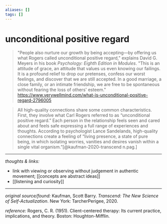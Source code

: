 ```yaml
---
aliases: []
tags: []
---
```


# unconditional positive regard

> "People also nurture our growth by being accepting—by offering us what Rogers called unconditional positive regard," explains David G. Meyers in his book _Psychology: Eighth Edition in Modules_. "This is an attitude of grace, an attitude that values us even knowing our failings. It is a profound relief to drop our pretenses, confess our worst feelings, and discover that we are still accepted. In a good marriage, a close family, or an intimate friendship, we are free to be spontaneous without fearing the loss of others' esteem." <https://www.verywellmind.com/what-is-unconditional-positive-regard-2796005>


> All high-quality connections share some common characteristics. First, they involve what Carl Rogers referred to as “unconditional positive regard.” Each person in the relationship feels seen and cared about and feels safe expressing a full range of experiences and thoughts. According to psychologist Lance Sandelands, high-quality connections create a feeling of “living presence, a state of pure being, in which isolating worries, vanities and desires vanish within a single vital organism.”[@kaufman-2020-transcend n.pag.]

---

_thoughts & links:_

- link with viewing or observing without judgement in authentic movement; [[concepts are abstract ideas]]
- [[listening and curiosity]]


---

_original source/found:_ Kaufman, Scott Barry. _Transcend: The New Science of Self-Actualization_. New York: TarcherPerigee, 2020.

_reference:_ Rogers, C. R. (1951). Client-centered therapy: Its current practice, implications, and theory. Boston: Houghton-Mifflin.
